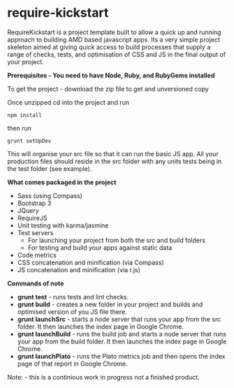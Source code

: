 # require-kickstart
RequireKickstart is a project template built to allow a quick up and running approach to building AMD based javascript apps. Its a very simple project skeleton aimed at giving quick access to build processes that supply a range of checks, tests, and optimisation of CSS and JS in the final output of your project.

**Prerequisites - You need to have Node, Ruby, and RubyGems installed**

To get the project - download the zip file to get and unversioned copy

Once unzipped cd into the project and run 
```
npm install
```
then run 
```
grunt setUpDev
```
This will organise your src file so that it can run the basic JS app. All your production files should reside in the src folder with any units tests being in the test folder (see example).

**What comes packaged in the project**
- Sass (using Compass)
- Bootstrap 3
- JQuery
- RequireJS
- Unit testing with karma/jasmine
- Test servers
    - For launching your project from both the src and build folders
    - For testing and build your apps against static data
- Code metrics
- CSS concatenation and minification (via Compass)
- JS concatenation and minification (via r.js)


**Commands of note**
- **grunt test**  - runs tests and lint checks.
- **grunt build** - creates a new folder in your project and builds and optimised version of you JS file there.
- **grunt launchSrc** - starts a node server that runs your app from the src folder. It then launches the index page in Google Chrome.
- **grunt launchBuild** - runs the build job and starts a node server that runs your app from the build folder. It then launches the index page in Google Chrome.
- **grunt launchPlato** - runs the Plato metrics job and then opens the index page of that report in Google Chrome.

Note: - this is a continious work in progress not a finished product.
